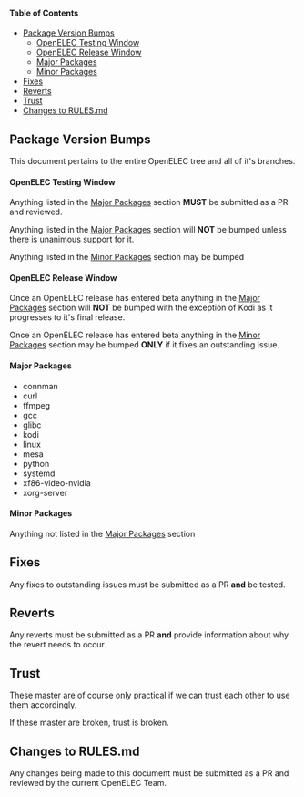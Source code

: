 #### Table of Contents

- [Package Version Bumps](https://github.com/OpenELEC/OpenELEC.tv/blob/master/RULES.md#package-version-bumps)
  - [OpenELEC Testing Window](https://github.com/OpenELEC/OpenELEC.tv/blob/master/RULES.md#openelec-testing-window)
  - [OpenELEC Release Window](https://github.com/OpenELEC/OpenELEC.tv/blob/master/RULES.md#openelec-release-window)
  - [Major Packages](https://github.com/OpenELEC/OpenELEC.tv/blob/master/RULES.md#major-packages)
  - [Minor Packages](https://github.com/OpenELEC/OpenELEC.tv/blob/master/RULES.md#minor-packages)
- [Fixes](https://github.com/OpenELEC/OpenELEC.tv/blob/master/RULES.md#fixes)
- [Reverts](https://github.com/OpenELEC/OpenELEC.tv/blob/master/RULES.md#reverts)
- [Trust](https://github.com/OpenELEC/OpenELEC.tv/blob/master/RULES.md#trust)
- [Changes to RULES.md](https://github.com/OpenELEC/OpenELEC.tv/blob/master/RULES.md#changes-to-mastermd)

## Package Version Bumps

This document pertains to the entire OpenELEC tree and all of it's branches.

#### OpenELEC Testing Window

Anything listed in the [Major Packages](https://github.com/OpenELEC/OpenELEC.tv/blob/master/RULES.md#major-packages) section **MUST** be submitted as a PR and reviewed.

Anything listed in the [Major Packages](https://github.com/OpenELEC/OpenELEC.tv/blob/master/RULES.md#major-packages) section will **NOT** be bumped unless there is unanimous support for it.

Anything listed in the [Minor Packages](https://github.com/OpenELEC/OpenELEC.tv/blob/master/RULES.md#minor-packages) section may be bumped

#### OpenELEC Release Window

Once an OpenELEC release has entered beta anything in the [Major Packages](https://github.com/OpenELEC/OpenELEC.tv/blob/master/RULES.md#major-packages) section will **NOT** be bumped with the exception of Kodi as it progresses to it's final release.

Once an OpenELEC release has entered beta anything in the [Minor Packages](https://github.com/OpenELEC/OpenELEC.tv/blob/master/RULES.md#minor-packages) section may be bumped **ONLY** if it fixes an outstanding issue.

#### Major Packages

- connman
- curl
- ffmpeg
- gcc
- glibc
- kodi
- linux
- mesa
- python
- systemd
- xf86-video-nvidia
- xorg-server

#### Minor Packages

Anything not listed in the [Major Packages](https://github.com/OpenELEC/OpenELEC.tv/blob/master/RULES.md#major-packages) section

## Fixes

Any fixes to outstanding issues must be submitted as a PR **and** be tested.

## Reverts

Any reverts must be submitted as a PR **and** provide information about why the revert needs to occur.

## Trust

These master are of course only practical if we can trust each other to use them accordingly.

If these master are broken, trust is broken.

## Changes to RULES.md

Any changes being made to this document must be submitted as a PR and reviewed by the current OpenELEC Team.
